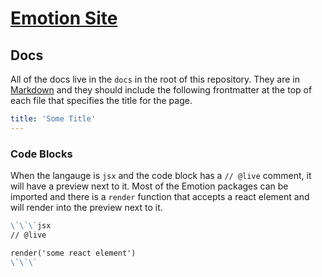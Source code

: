 # [Emotion Site](https://emotion.sh)

## Docs

All of the docs live in the `docs` in the root of this repository. They are in [Markdown](https://daringfireball.net/projects/markdown/basics) and they should include the following frontmatter at the top of each file that specifies the title for the page.

```yaml
title: 'Some Title'
---
```

### Code Blocks

When the langauge is `jsx` and the code block has a `// @live` comment, it will have a preview next to it. Most of the Emotion packages can be imported and there is a `render` function that accepts a react element and will render into the preview next to it.

```md
\`\`\`jsx
// @live

render('some react element')
\`\`\`
```
